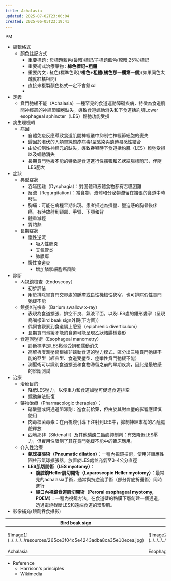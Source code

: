 ```yaml
---
title: Achalasia
updated: 2025-07-02T23:00:04
created: 2025-06-05T23:19:41
---
```


PM

- 編輯格式
  - 顏色註記方式
    - 重要標題 : 母標題藍色(最暗)標記/子標題藍色(較暗,25%)標記
    - 重要術式治療藥物 : **綠色標記+粗體**
    - 重要內文 : 紅色(標準色彩)/**橘色+粗體(橘色那一欄第一個)**(如果同色太醜就紅橘相間)
    - 直接來複製顏色格式一定不會錯xd
    - 
- 定義
  - 賁門弛緩不能（Achalasia）一種罕見的食道運動障礙疾病，特徵為食道肌間神經叢的神經節細胞缺失，導致食道蠕動消失和下食道括約肌Lower esophageal sphincter（LES）鬆弛功能受損
- 病生理機轉
  - 病因
    - 自體免疫反應導致食道肌間神經叢中抑制性神經節細胞的喪失
    - 歸因於潛伏的人類單純皰疹病毒1型感染與遺傳易感性結合
    - 由於抑制性神經元的缺失，導致吞嚥時下食道括約肌（LES）鬆弛受損以及蠕動消失
    - 長期賁門弛緩不能的特徵是食道進行性擴張和乙狀結腸樣畸形，伴隨LES肥大
- 症狀
  - 典型症狀
    - 吞嚥困難（Dysphagia）：對固體和液體食物都有吞嚥困難
    - 反流（Regurgitation）：當食物、液體和分泌物滯留在擴張的食道中時發生
    - 胸痛：可能在病程早期出現。患者描述為擠壓、壓迫感的胸骨後疼痛，有時放射到頸部、手臂、下顎和背
    - 體重減輕
    - 胃灼熱
  - 長期症狀
    - 慢性逆流
      - 吸入性肺炎
      - 支氣管炎
      - 肺膿瘍
    - 慢性食道炎
      - 增加鱗狀細胞癌風險
- 診斷
  - 內視鏡檢查（Endoscopy）
    - 初步評估
    - 用於排除胃賁門交界處的腫瘤或良性機械性狹窄，也可排除假性賁門弛緩不能
  - 鋇餐X光檢查（Barium swallow x-ray）
    - 表現為食道擴張、排空不良、氣液平面，以及LES處的錐形變窄（呈現鳥嘴樣Bird beak sign外觀(下方圖)）
    - 偶爾會觀察到食道膈上憩室（epiphrenic diverticulum）
    - 長期賁門弛緩不能的食道可能呈現乙狀結腸樣變形
  - 食道測壓術（Esophageal manometry）
    - 診斷標準是LES鬆弛受損和蠕動消失
    - 高解析度測壓術根據非蠕動食道的壓力模式，區分出三種賁門弛緩不能的亞型（經典型、食道受壓型、痙攣性賁門弛緩不能）
    - 測壓術可以識別食道擴張和食物滯留之前的早期疾病，因此是最敏感的診斷測試
- 治療
  - 治療目的:
    - 降低LES壓力，以便重力和食道加壓可促進食道排空
    - 蠕動無法恢復
  - 藥物治療（Pharmacologic therapies）：
    - 硝酸鹽或鈣通道阻滯劑：進食前給藥，但由於其對血壓的影響應謹慎使用
    - 肉毒桿菌毒素：在內視鏡引導下注射到LES中，抑制神經末梢的乙醯膽鹼釋放
    - 西地那非（Sildenafil）及其他磷酸二酯酶抑制劑：有效降低LES壓力，但實用性限制了其在賁門弛緩不能中的臨床應用。
  - 介入性治療
    - **氣球擴張術（Pneumatic dilation）**：一種內視鏡技術，使用非順應性圓柱形氣球擴張器，放置於LES處並充氣至3-4公分直徑
    - **LES肌切開術（LES myotomy）**：
      - **腹腔鏡Heller肌切開術（Laparoscopic Heller myotomy）**：最常見的achalasia手術，通常與抗逆流手術（部分胃底折疊術）同時進行
      - **經口內視鏡食道肌切開術（Peroral esophageal myotomy, POEM）**：一種內視鏡方法，在食道壁的黏膜下層創建一個通道，透過電燒截斷LES和遠端食道的環形肌。
- 影像補充(鋇劑吞食攝影)
<table>
<colgroup>
<col style="width: 54%" />
<col style="width: 45%" />
</colgroup>
<thead>
<tr class="header">
<th>Bird beak sign</th>
<th>Corkskrew esophagus</th>
</tr>
</thead>
<tbody>
<tr class="odd">
<td><p>![image1](../../../../resources/265ce3f04c5e4243adba8ca35e10ecea.jpg)</p>
<p></p></td>
<td><p>![image2](../../../../resources/7d3dac18ac244d49b75b115f1c40bd68.jpg)</p>
<p></p></td>
</tr>
<tr class="even">
<td>Achalasia</td>
<td>Esophagus spasm</td>
</tr>
</tbody>
</table>

- Reference
  - Harrison's principles
  - Wikimedia

